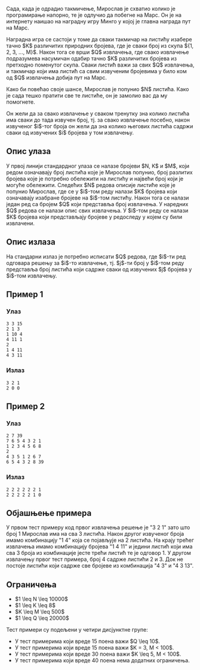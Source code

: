 Сада, када је одрадио такмичење, Мирослав је схватио колико је програмирање напорно, те је одлучио да побегне на Марс. Он је на интернету наишао на наградну игру Минго у којој је главна награда пут на Марс.

Наградна игра се састоји у томе да сваки такмичар на листићу изабере тачно \$K\$ различитих природних бројева, где је сваки број из скупа \${1, 2, 3, ..., M}\$. Након тога се врши \$Q\$ извлачења, где свако извлачење подразумева насумичан одабир тачно \$K\$ различитих бројева из претходно поменутог скупа. Сваки листић важи за свих \$Q\$ извлачења, и такмичар који има листић са свим извученим бројевима у било ком од \$Q\$ извлачења добија пут на Марс.

Како би повећао своје шансе, Мирослав је попунио \$N\$ листића. Како је сада тешко пратити све те листиће, он је замолио вас да му помогнете.

Он жели да за свако извлачење у сваком тренутку зна колико листића има сваки до тада извучен број, тј. за свако извлачење посебно, након извученог \$i\$-тог броја он жели да зна колико његових листића садржи сваки од извучених \$i\$ бројева у том извлачењу.

## Опис улаза
У првој линији стандардног улаза се налазе бројеви \$N, K\$ и \$M\$, који редом означавају број листића које је Мирослав попунио, број разлитих бројева које је потребно обележити на листићу и највећи број који је могуће обележити.
Следећих \$N\$ редова описије листиће које је попунио Мирослав, где се у \$i\$-том реду налази \$K\$ бројева који означавају изабране бројеве на \$i\$-том листићу.
Након тога се налази један ред са бројем \$Q\$ који представља број извлачења.
У наредних \$Q\$ редова се налази опис свих извлачења. У \$i\$-том реду се налази \$K\$ бројева који представљају бројеве у редоследу у којем су били извлачени.

## Опис излаза
На стандарни излаз је потребно исписати \$Q\$ редова, где \$i\$-ти ред одговара решењу за \$i\$-то извлачење, тј. \$ј\$-ти број у \$i\$-том реду представља број листића који садрже сваки од извучених \$ј\$ бројева у \$i\$-том извлачењу.

## Пример 1
### Улаз
~~~
3 3 15
2 1 3
1 10 4
4 11 1
2
1 4 11 
4 3 11
~~~

### Излаз
~~~
3 2 1
2 0 0
~~~

## Пример 2
### Улаз
~~~
2 7 39
7 6 5 4 3 2 1
1 2 3 4 5 6 8
2
4 3 5 1 2 6 7
6 5 4 3 2 8 39
~~~

### Излаз
~~~
2 2 2 2 2 2 1
2 2 2 2 2 1 0
~~~

## Објашњење примера
У првом тест примеру код првог извлачења решење је "3 2 1" зато што број 1 Мирослав има на сва 3 листића. Након другог извученог броја имамо комбинацију "1 4" која се појављује на 2 листића. На крају трећег извлачења имамо комбинацију бројева "1 4 11" и једини листић који има сва 3 броја из комбинације јесте трећи листић те је одговор 1.
У другом извлачењу првог тест примера, број 4 садрже листићи 2 и 3. Док не постоје листићи који садрже све бројеве из комбинација "4 3" и "4 3 13".

## Ограничења
* \$1 \leq N \leq 10000\$
* \$1 \leq K \leq 8\$
* \$K \leq M \leq 500\$
* \$1 \leq Q \leq 20000\$

Тест примери су подељени у четири дисјунктне групе:

* У тест примерима који вреде 15 поена важи \$Q \leq 10\$.
* У тест примерима који вреде 15 поена важи \$K = 3, M < 100\$.
* У тест примерима који вреде 30 поена важи \$K \leq 5, M < 100\$.
* У тест примерима који вреде 40 поена нема додатних ограничења.
